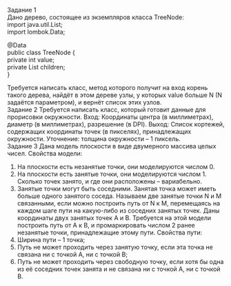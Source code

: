 Задание 1<br>
Дано дерево, состоящее из экземпляров класса TreeNode:<br>
import java.util.List;<br>
import lombok.Data;<br>

@Data<br>
public class TreeNode {<br>
	private int value;<br>
	private List<TreeNode> children;<br>
}<br>

Требуется написать класс, метод которого получит на вход корень такого дерева, найдёт в этом дереве узлы, у которых value больше N (N задаётся параметром), и вернёт список этих узлов.<br>
Задание 2
Требуется написать класс, который готовит данные для прорисовки окружности.
Вход: Координаты центра (в миллиметрах), диаметр (в миллиметрах), разрешение (в DPI).
Выход: Список кортежей, содержащих координаты точек (в пикселях), принадлежащих окружности.
Уточнение: толщина окружности – 1 пиксель.<br>
Задание 3
Дана модель плоскости в виде двумерного массива целых чисел. Свойства модели:
1.	На плоскости есть незанятые точки, они моделируются числом 0.
2.	На плоскости есть занятые точки, они моделируются числом 1. Сколько точек занято, и где они расположены – вариабельно. 
3.	Занятые точки могут быть соседними. Занятая точка может иметь больше одного занятого соседа. Называем две занятые точки N и M связанными, если можно построить путь от N к М, перемещаясь на каждом шаге пути на какую-либо из соседних занятых точек.
Даны координаты двух занятых точек A и B.
Требуется на этой модели построить путь от A к B, и промаркировать числом 2 ранее незанятые точки, принадлежащие этому пути. Свойства пути:
1.	Ширина пути – 1 точка;
2.	Путь не может проходить через занятую точку, если эта точка не связана ни с точкой A, ни с точкой B;
3.	Путь не может проходить через свободную точку, если хотя бы одна из её соседних точек занята и не связана ни с точкой A, ни с точкой B.


